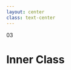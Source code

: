 ```yaml
---
layout: center
class: text-center
---
```


<span class='text-6xl font-extrabold color-orange p-4 border border-solid border-orange rounded-lg'>
03
</span>

<h1 class='font-bold mt-12'>
Inner Class
</h1>
